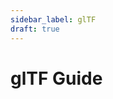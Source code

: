 ```yaml
---
sidebar_label: glTF
draft: true
---
```

# glTF Guide
<!--
TODO:
How GLTF models/scenes work internally, so they can be programmatically controlled
-->
